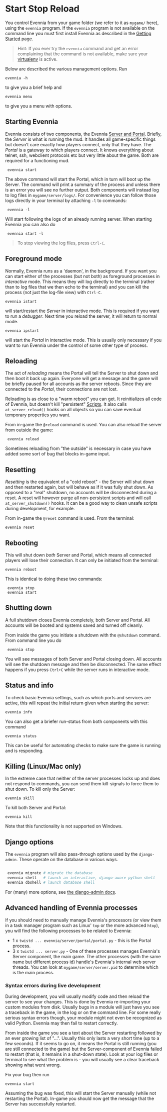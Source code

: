 # Start Stop Reload


You control Evennia from your game folder (we refer to it as `mygame/` here), using the `evennia`
program. If the `evennia` program is not available on the command line you must first install
Evennia as described in the [Getting Started](Getting-Started) page.

> Hint: If you ever try the `evennia` command and get an error complaining that the command is not available, make sure your [virtualenv](Glossary#virtualenv) is active. 

Below are described the various management options. Run

    evennia -h

to give you a brief help and

    evennia menu

to give you a menu with options.

## Starting Evennia

Evennia consists of two components, the Evennia [Server and Portal](Portal-And-Server).  Briefly,
the  *Server* is what is running the mud. It handles all game-specific things but doesn't care
exactly how players connect, only that they have. The *Portal* is a gateway to which players
connect. It knows everything about telnet, ssh, webclient protocols etc but very little about the
game. Both are required for a functioning mud.

     evennia start

The above command will start the Portal, which in turn will boot up the Server. The command will
print a summary of the process and unless there is an error you will see no further output. Both
components will instead log to log files in `mygame/server/logs/`. For convenience you can follow
those logs directly in your terminal by attaching `-l` to commands:

     evennia -l

Will start following the logs of an already running server. When starting Evennia you can also do

     evennia start -l

> To stop viewing the log files, press `Ctrl-C`.

## Foreground mode

Normally, Evennia runs as a 'daemon', in the background. If you want you can start either of the
processes (but not both) as foreground processes in *interactive* mode. This means they will log
directly to the terminal (rather than to log files that we then echo to the terminal) and you can
kill the process (not just the log-file view) with `Ctrl-C`.

    evennia istart

will start/restart the *Server* in interactive mode. This is required if you want to run a
*debugger*. Next time you reload the server, it will return to normal mode.

    evennia ipstart

will start the *Portal* in interactive mode. This is usually only necessary if you want to run
Evennia under the control of some other type of process.

## Reloading

The act of *reloading* means the Portal will tell the Server to shut down and then boot it back up
again. Everyone will get a message and the game will be briefly paused for all accounts as the server
reboots. Since they are connected to the *Portal*, their connections are not lost.


Reloading is as close to a "warm reboot" you can get. It reinitializes all code of Evennia, but
doesn't kill "persistent" [Scripts](Scripts). It also calls `at_server_reload()` hooks on all objects so you
can save eventual temporary properties you want.

From in-game the `@reload` command is used. You can also reload the server from outside the game:

     evennia reload

Sometimes reloading from "the outside" is necessary in case you have added some sort of bug that
blocks in-game input.

## Resetting

*Resetting* is the equivalent of a "cold reboot" - the Server will shut down and then restarted
again, but will behave as if it was fully shut down. As opposed to a "real" shutdown, no accounts will be disconnected during a
reset. A reset will however purge all non-persistent scripts and will call `at_server_shutdown()`
hooks. It can be a good way to clean unsafe scripts during development, for example.

From in-game the `@reset` command is used. From the terminal:

    evennia reset


## Rebooting

This will shut down *both* Server and Portal, which means all connected players will lose their
connection. It can only be initiated from the terminal:

    evennia reboot

This is identical to doing these two commands:

     evennia stop
     evennia start


## Shutting down

A full shutdown closes Evennia completely, both Server and Portal. All accounts will be booted and
systems saved and turned off cleanly.

From inside the game you initiate a shutdown with the `@shutdown` command.  From command line you do

     evennia stop

You will see messages of both Server and Portal closing down. All accounts will see the shutdown
message and then be disconnected. The same effect happens if you press `Ctrl+C` while the server
runs in interactive mode.

## Status and info

To check basic Evennia settings, such as which ports and services are active, this will repeat the
initial return given when starting the server:

    evennia info

You can also get a briefer run-status from both components with this command

    evennia status

This can be useful for automating checks to make sure the game is running and is responding.


## Killing (Linux/Mac only)

In the extreme case that neither of the server processes locks up and does not respond to commands,
you can send them kill-signals to force them to shut down. To kill only the Server:

    evennia skill

To kill both Server and Portal:

    evennia kill

Note that this functionality is not supported on Windows.


## Django options

The `evennia` program will also pass-through options used by the `django-admin`. These operate on the database in various ways.

```bash

 evennia migrate # migrate the database
 evennia shell   # launch an interactive, django-aware python shell
 evennia dbshell # launch database shell

```

For (many) more options, see [the django-admin docs](https://docs.djangoproject.com/en/1.7/ref/django-admin/#usage).

## Advanced handling of Evennia processes

If you should need to manually manage Evennia's processors (or view them in a task manager program
such as Linux' `top` or the more advanced `htop`), you will find the following processes to be
related to Evennia:

* 1 x `twistd ... evennia/server/portal/portal.py` - this is the Portal process.
* 3 x `twistd ... server.py` - One of these processes manages Evennia's Server component, the main
  game. The other processes (with the same name but different process id) handle's Evennia's
  internal web server threads. You can look at `mygame/server/server.pid` to determine which is the
  main process.

### Syntax errors during live development

During development, you will usually modify code and then reload the server to see your changes.
This is done by Evennia re-importing your custom modules from disk. Usually bugs in a module will
just have you see a traceback in the game, in the log or on the command line.  For some really
serious syntax errors though, your module might not even be recognized as valid Python. Evennia may
then fail to restart correctly.

From inside the game you see a text about the Server restarting followed by an ever growing list of
"...". Usually this only lasts a very short time (up to a few seconds). If it seems to go on, it
means the Portal is still running (you are still connected to the game) but the Server-component of
Evennia failed to restart (that is, it remains in a shut-down state). Look at your log files or
terminal to see what the problem is - you will usually see a clear traceback showing what went
wrong.

Fix your bug then run

    evennia start

Assuming the bug was fixed, this will start the Server manually (while not restarting the Portal).
In-game you should now get the message that the Server has successfully restarted.
